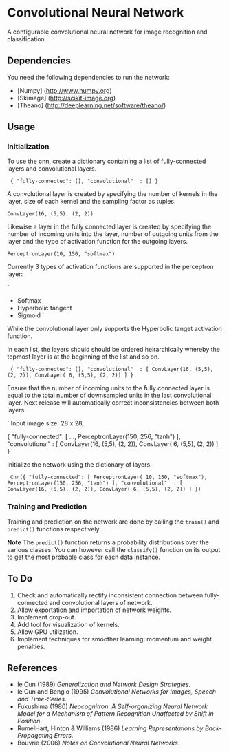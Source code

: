 Convolutional Neural Network
============================

A configurable convolutional neural network for image recognition and classification.


Dependencies
------------

You need the following dependencies to run the network:

* [Numpy] (http://www.numpy.org)
* [Skimage] (http://scikit-image.org)
* [Theano] (http://deeplearning.net/software/theano/)


Usage
-----

### Initialization

To use the cnn, create a dictionary containing a list of fully-connected layers and convolutional layers.

`
{
	"fully-connected": [],
	"convolutional"  : []
}`

A convolutional layer is created by specifying the number of kernels in the layer, size of each kernel and the sampling factor as tuples.

`ConvLayer(16, (5,5), (2, 2))`

Likewise a layer in the fully connected layer is created by specifying the number of incoming units into the layer, number of outgoing units from the layer and the type of activation function for the outgoing layers.

`PerceptronLayer(10, 150, "softmax")`

Currently 3 types of activation functions are supported in the perceptron layer:

`
* Softmax
* Hyperbolic tangent
* Sigmoid
`

While the convolutional layer only supports the Hyperbolic tanget activation function.

In each list, the layers should should be ordered heirarchically whereby the topmost layer is at the beginning of the list and so on.

`
{
	"fully-connected": [],
	"convolutional"  : [ ConvLayer(16, (5,5), (2, 2)),
					     ConvLayer( 6, (5,5), (2, 2))
					   ]
}`

Ensure that the number of incoming units to the fully connected layer is equal to the total number of downsampled units in the last convolutional layer. Next release will automatically correct inconsistencies between both layers. 

`
Input image size: 28 x 28,

{
	"fully-connected": [ ...,
						 PerceptronLayer(150, 256, "tanh")
					   ],
	"convolutional"  : [ ConvLayer(16, (5,5), (2, 2)),
					     ConvLayer( 6, (5,5), (2, 2))
					   ]
}`

Initialize the network using the dictionary of layers.

`
Cnn({
		"fully-connected": [ PerceptronLayer( 10, 150, "softmax"),
							 PerceptronLayer(150, 256, "tanh")
						   ],
		"convolutional"  : [ ConvLayer(16, (5,5), (2, 2)),
						     ConvLayer( 6, (5,5), (2, 2))
						   ]
 	})`


### Training and Prediction

Training and prediction on the network are done by calling the `train()` and `predict()` functions respectively.

**Note** The `predict()` function returns a probability distributions over the various classes. You can however call the `classify()` function on its output to get the most probable class for each data instance.

To Do
-----

1. Check and automatically rectify inconsistent connection between fully-connected and convolutional layers of network.
2. Allow exportation and importation of network weights.
3. Implement drop-out.
4. Add tool for visualization of kernels.
5. Allow GPU utilization.
6. Implement techniques for smoother learning: momentum and weight penalties.

References
----------

* le Cun (1989) *Generalization and Network Design Strategies*. 
* le Cun and Bengio (1995) *Convolutional Networks for Images, Speech and Time-Series*.
* Fukushima (1980) *Neocognitron: A Self-organizing Neural Network Model for a Mechanism of Pattern Recognition Unaffected by Shift in Position*.
* RumelHart, Hinton & Williams (1986) *Learning Representations by Back-Propagating Errors*.
* Bouvrie (2006) *Notes on Convolutional Neural Networks*.
 
